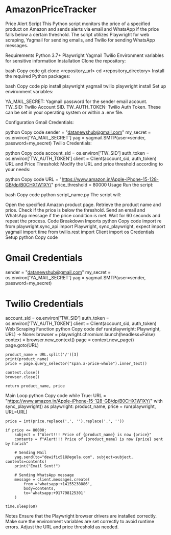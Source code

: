 # AmazonPriceTracker
Price Alert Script
This Python script monitors the price of a specified product on Amazon and sends alerts via email and WhatsApp if the price falls below a certain threshold. The script utilizes Playwright for web scraping, Yagmail for sending emails, and Twilio for sending WhatsApp messages.

Requirements
Python 3.7+
Playwright
Yagmail
Twilio
Environment variables for sensitive information
Installation
Clone the repository:

bash
Copy code
git clone <repository_url>
cd <repository_directory>
Install the required Python packages:

bash
Copy code
pip install playwright yagmail twilio
playwright install
Set up environment variables:

YA_MAIL_SECRET: Yagmail password for the sender email account.
TW_SID: Twilio Account SID.
TW_AUTH_TOKEN: Twilio Auth Token.
These can be set in your operating system or within a .env file.

Configuration
Gmail Credentials:

python
Copy code
sender = "datanewshub@gmail.com"
my_secret = os.environ['YA_MAIL_SECRET']
yag = yagmail.SMTP(user=sender, password=my_secret)
Twilio Credentials:

python
Copy code
account_sid = os.environ['TW_SID']
auth_token = os.environ['TW_AUTH_TOKEN']
client = Client(account_sid, auth_token)
URL and Price Threshold:
Modify the URL and price threshold according to your needs:

python
Copy code
URL = "https://www.amazon.in/Apple-iPhone-15-128-GB/dp/B0CHX1W1XY/"
price_threshold = 80000
Usage
Run the script:

bash
Copy code
python script_name.py
The script will:

Open the specified Amazon product page.
Retrieve the product name and price.
Check if the price is below the threshold.
Send an email and WhatsApp message if the price condition is met.
Wait for 60 seconds and repeat the process.
Code Breakdown
Imports
python
Copy code
import re
from playwright.sync_api import Playwright, sync_playwright, expect
import yagmail
import time
from twilio.rest import Client
import os
Credentials Setup
python
Copy code
# Gmail Credentials
sender = "datanewshub@gmail.com"
my_secret = os.environ['YA_MAIL_SECRET']
yag = yagmail.SMTP(user=sender, password=my_secret)

# Twilio Credentials
account_sid = os.environ['TW_SID']
auth_token = os.environ['TW_AUTH_TOKEN']
client = Client(account_sid, auth_token)
Web Scraping Function
python
Copy code
def run(playwright: Playwright, URL) -> None:
    browser = playwright.chromium.launch(headless=False)
    context = browser.new_context()
    page = context.new_page()
    page.goto(URL)

    product_name = URL.split('/')[3]
    print(product_name)
    price = page.query_selector("span.a-price-whole").inner_text()

    context.close()
    browser.close()

    return product_name, price
Main Loop
python
Copy code
while True:
    URL = "https://www.amazon.in/Apple-iPhone-15-128-GB/dp/B0CHX1W1XY/"
    with sync_playwright() as playwright:
        product_name, price = run(playwright, URL=URL)

    price = int(price.replace(',', '').replace('.', ''))

    if price <= 80000:
        subject = f"Alert!!! Price of {product_name} is now {price}"
        contents = f"Alert!!! Price of {product_name} is now {price} sent by harish"

        # Sending Mail
        yag.send(to="dewific518@egela.com", subject=subject, contents=contents)
        print("Email Sent!")

        # Sending WhatsApp message
        message = client.messages.create(
            from_='whatsapp:+14155238886',
            body=contents,
            to='whatsapp:+917798125301'
        )

    time.sleep(60)
Notes
Ensure that the Playwright browser drivers are installed correctly.
Make sure the environment variables are set correctly to avoid runtime errors.
Adjust the URL and price threshold as needed.
